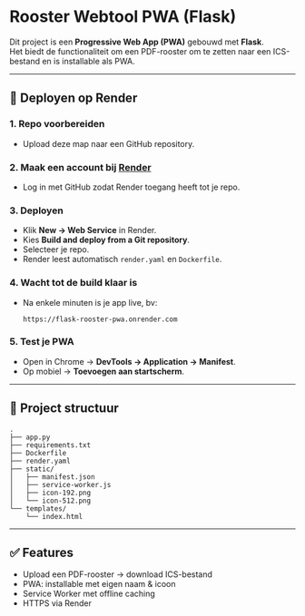# Rooster Webtool PWA (Flask)

Dit project is een **Progressive Web App (PWA)** gebouwd met **Flask**.  
Het biedt de functionaliteit om een PDF-rooster om te zetten naar een ICS-bestand en is installable als PWA.

---

## 🚀 Deployen op Render

### 1. Repo voorbereiden
- Upload deze map naar een GitHub repository.

### 2. Maak een account bij [Render](https://render.com)
- Log in met GitHub zodat Render toegang heeft tot je repo.

### 3. Deployen
- Klik **New → Web Service** in Render.
- Kies **Build and deploy from a Git repository**.
- Selecteer je repo.
- Render leest automatisch `render.yaml` en `Dockerfile`.

### 4. Wacht tot de build klaar is
- Na enkele minuten is je app live, bv:
  ```
  https://flask-rooster-pwa.onrender.com
  ```

### 5. Test je PWA
- Open in Chrome → **DevTools → Application → Manifest**.
- Op mobiel → **Toevoegen aan startscherm**.

---

## 📂 Project structuur
```
.
├── app.py
├── requirements.txt
├── Dockerfile
├── render.yaml
├── static/
│   ├── manifest.json
│   ├── service-worker.js
│   ├── icon-192.png
│   └── icon-512.png
└── templates/
    └── index.html
```

---

## ✅ Features
- Upload een PDF-rooster → download ICS-bestand
- PWA: installable met eigen naam & icoon
- Service Worker met offline caching
- HTTPS via Render
